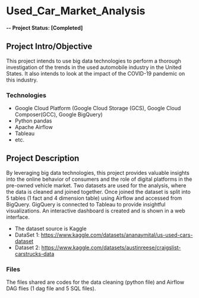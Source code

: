 # Used_Car_Market_Analysis

#### -- Project Status: [Completed]

## Project Intro/Objective
This project intends to use big data technologies to perform a thorough investigation of the trends in the used automobile industry in the United States. It also intends to look at the impact of the COVID-19 pandemic on this industry.


### Technologies
* Google Cloud Platform (Google Cloud Storage (GCS), Google Cloud Composer(GCC), Google BigQuery)
* Python pandas
* Apache Airflow
* Tableau
* etc. 

## Project Description
By leveraging big data technologies, this project provides valuable insights into the online behavior of consumers and the role of digital platforms in the pre-owned vehicle market. Two datasets are used for the analysis, where the data is cleaned and joined together. Once joined the dataset is split into 5 tables (1 fact and 4 dimension table) using Airflow and accessed from BigQuery. GigQuery is connected to Tableau to provide insightful visualizations. An interactive dashboard is created and is shown in a web interface.

* The dataset source is Kaggle
* DataSet 1: https://www.kaggle.com/datasets/ananaymital/us-used-cars-dataset
* Dataset 2: https://www.kaggle.com/datasets/austinreese/craigslist-carstrucks-data

### Files 
The files shared are codes for the data cleaning (python file) and Airflow DAG flies (1 dag file and 5 SQL files). 

